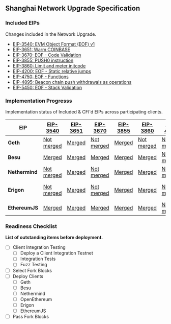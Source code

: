 ## Shanghai Network Upgrade Specification

### Included EIPs
Changes included in the Network Upgrade.

* [EIP-3540: EVM Object Format (EOF) v1](https://eips.ethereum.org/EIPS/eip-3540)
* [EIP-3651: Warm COINBASE](https://eips.ethereum.org/EIPS/eip-3651)
* [EIP-3670: EOF - Code Validation](https://eips.ethereum.org/EIPS/eip-3670)
* [EIP-3855: PUSH0 instruction](https://eips.ethereum.org/EIPS/eip-3855)
* [EIP-3860: Limit and meter initcode](https://eips.ethereum.org/EIPS/eip-3860)
* [EIP-4200: EOF - Static relative jumps](https://eips.ethereum.org/EIPS/eip-4200)
* [EIP-4750: EOF - Functions](https://eips.ethereum.org/EIPS/eip-4750)
* [EIP-4895: Beacon chain push withdrawals as operations](https://eips.ethereum.org/EIPS/eip-4895)
* [EIP-5450: EOF - Stack Validation](https://eips.ethereum.org/EIPS/eip-5450)

### Implementation Progresss

Implementation status of Included & CFI'd EIPs across participating clients.

| EIP            | [EIP-3540](https://eips.ethereum.org/EIPS/eip-3540)                   | [EIP-3651](https://eips.ethereum.org/EIPS/eip-3651)                   | [EIP-3670](https://eips.ethereum.org/EIPS/eip-3670)                   | [EIP-3855](https://eips.ethereum.org/EIPS/eip-3855)                   | [EIP-3860](https://eips.ethereum.org/EIPS/eip-3860)                   | [EIP-4200](https://eips.ethereum.org/EIPS/eip-4200)                 | [EIP-4750](https://eips.ethereum.org/EIPS/eip-4750)                 | [EIP-4895](https://eips.ethereum.org/EIPS/eip-4895)                                                                        | [EIP-5450](https://eips.ethereum.org/EIPS/eip-5450)                 |
|----------------|-----------------------------------------------------------------------|-----------------------------------------------------------------------|-----------------------------------------------------------------------|-----------------------------------------------------------------------|-----------------------------------------------------------------------|---------------------------------------------------------------------|---------------------------------------------------------------------|----------------------------------------------------------------------------------------------------------------------------|---------------------------------------------------------------------|
| **Geth**       | [Not merged](https://github.com/ethereum/go-ethereum/pull/22958)      | [Merged](https://github.com/ethereum/go-ethereum/pull/25819)          | [Not merged](https://github.com/ethereum/go-ethereum/pull/26133)      | [Merged](https://github.com/ethereum/go-ethereum/pull/24039)          | [Not merged](https://github.com/ethereum/go-ethereum/pull/23847)      | [Not merged](https://github.com/ethereum/go-ethereum/pull/26133)    | [Not merged](https://github.com/ethereum/go-ethereum/pull/26133)    | [Not merged](https://github.com/ethereum/go-ethereum/pull/25838)                                                           |                                                                     |
| **Besu**       | [Merged](https://github.com/hyperledger/besu/pull/4644)               | [Merged](https://github.com/hyperledger/besu/pull/4620)               | [Merged](https://github.com/hyperledger/besu/pull/4644)               | [Merged](https://github.com/hyperledger/besu/pull/4660)               | [Merged](https://github.com/hyperledger/besu/pull/4726)               | [Not merged](https://github.com/hyperledger/besu/pull/4760)         | [Not merged](https://github.com/hyperledger/besu/pull/4781)         | [Not merged](https://github.com/hyperledger/besu/pull/4552)                                                                | [Not merged](https://github.com/hyperledger/besu/pull/4805)         |
| **Nethermind** | [Not merged](https://github.com/NethermindEth/nethermind/pull/4608)   | [Merged](https://github.com/NethermindEth/nethermind/pull/4594)       | [Not merged](https://github.com/NethermindEth/nethermind/pull/4609)   | [Merged](https://github.com/NethermindEth/nethermind/pull/4599)       | [Merged](https://github.com/NethermindEth/nethermind/pull/4740)       | [Not merged](https://github.com/NethermindEth/nethermind/pull/4865) | [Not merged](https://github.com/NethermindEth/nethermind/pull/4864) | [Not merged](https://github.com/NethermindEth/nethermind/pull/4731)                                                        | [Not merged](https://github.com/NethermindEth/nethermind/pull/4950) |
| **Erigon**     | [Not merged](https://github.com/ledgerwatch/erigon/pull/6215)         | [Merged](https://github.com/ledgerwatch/erigon/pull/5745)             | [Not merged](https://github.com/ledgerwatch/erigon/pull/6215)         | [Merged](https://github.com/ledgerwatch/erigon/pull/5256)             | [Merged](https://github.com/ledgerwatch/erigon/pull/5892)             | [Not merged](https://github.com/ledgerwatch/erigon/pull/6215)       | [Not merged](https://github.com/ledgerwatch/erigon/pull/6215)       | Partly merged ([1](https://github.com/ledgerwatch/erigon/pull/6009), [2](https://github.com/ledgerwatch/erigon/pull/6180)) |                                                                     |
| **EthereumJS** | [Merged](https://github.com/ethereumjs/ethereumjs-monorepo/pull/1719) | [Merged](https://github.com/ethereumjs/ethereumjs-monorepo/pull/1814) | [Merged](https://github.com/ethereumjs/ethereumjs-monorepo/pull/1743) | [Merged](https://github.com/ethereumjs/ethereumjs-monorepo/pull/1616) | [Merged](https://github.com/ethereumjs/ethereumjs-monorepo/pull/1619) | [Not merged](https://github.com/ethereumjs/ethereumjs-monorepo/pull/2446)                                                                 |                                                                                                                            | [Merged](https://github.com/ethereumjs/ethereumjs-monorepo/pull/2353)

### Readiness Checklist

**List of outstanding items before deployment.**

- [ ] Client Integration Testing
  - [ ] Deploy a Client Integration Testnet
  - [ ] Integration Tests
  - [ ] Fuzz Testing
 - [ ] Select Fork Blocks
 - [ ] Deploy Clients
   - [ ]  Geth
   - [ ]  Besu
   - [ ]  Nethermind
   - [ ]  OpenEthereum
   - [ ]  Erigon
   - [ ]  EthereumJS
 - [ ] Pass Fork Blocks

